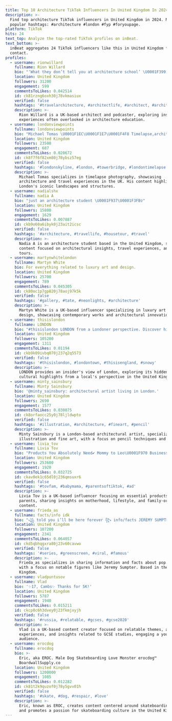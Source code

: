 ```yaml
---
title: Top 10 Architecture TikTok Influencers In United Kingdom In 2024
description: >-
  Find top architecture TikTok influencers in United Kingdom in 2024. Most
  popular hashtags: #architecture #london #fyp #foryoupage.
platform: TikTok
hits: 24
text_top: Analyze the top-rated TikTok profiles on inBeat.
text_bottom: >-
  inBeat aggregates 24 TikTok influencers like this in United Kingdom for you to
  contact.
profiles:
  - username: rionwillard
    fullname: Rion Willard
    bio: "‘What they don’t tell you at architecture school’ \U0001F399 Podcaster \U0001F4D0Architect"
    location: United Kingdom
    followers: 31200
    engagement: 599
    commentsToLikes: 0.042514
    id: ck81rzng6oxh30j78vkmasiux
    verified: false
    hashtags: '#travelarchitecture, #architectlife, #architect, #architecture'
    description: >-
      Rion Willard is a UK-based architect and podcaster, exploring insights and
      experiences often overlooked in architecture education.
  - username: londonviewpoints
    fullname: londonviewpoints
    bio: "Michael Tomas \U0001F1EC\U0001F1E7\U0001F4F8 Timelapse,architecture & travel IG: LondonViewpoints (136k)"
    location: United Kingdom
    followers: 23500
    engagement: 687
    commentsToLikes: 0.020672
    id: ck8f7f6f82xm80j78ybsz57eg
    verified: false
    hashtags: '#londonskyline, #london, #towerbridge, #londontimelapse'
    description: >-
      Michael Tomas specializes in timelapse photography, showcasing
      architecture and travel experiences in the UK. His content highlights
      London's iconic landscapes and structures.
  - username: nadialshx
    fullname: nadia A
    bio: "just an architecture student \U0001F937\U0001F3FB‍♀️"
    location: United Kingdom
    followers: 15800
    engagement: 1629
    commentsToLikes: 0.007887
    id: ckb9o60a6ibyk0j23ait2icsc
    verified: false
    hashtags: '#architecture, #travellife, #housetour, #travel'
    description: >-
      Nadia A is an architecture student based in the United Kingdom, sharing
      content focused on architectural insights, travel experiences, and house
      tours.
  - username: martynwhitelondon
    fullname: Martyn White
    bio: For everything related to luxury art and design.
    location: United Kingdom
    followers: 25700
    engagement: 789
    commentsToLikes: 0.045305
    id: ck80oc1p7gp820j78aoj97k5k
    verified: false
    hashtags: '#gallery, #tate, #neonlights, #architecture'
    description: >-
      Martyn White is a UK-based influencer specializing in luxury art and
      design, showcasing contemporary works and architectural innovations.
  - username: thisislondon
    fullname: LONDON
    bio: "#thisislondon LONDON from a Londoner perspective. Discover hidden gems here\U0001F447\U0001F3FD"
    location: United Kingdom
    followers: 105200
    engagement: 1311
    commentsToLikes: 0.01194
    id: ckb9k09ivbq070j237q2q5573
    verified: false
    hashtags: '#thisislondon, #londontown, #thisisengland, #snowy'
    description: >-
      LONDON provides an insider's view of London, exploring its hidden gems and
      cultural highlights from a local's perspective in the United Kingdom.
  - username: minty_sainsbury
    fullname: Minty Sainsbury
    bio: '@minty_sainsbury: architectural artist living in London.'
    location: United Kingdom
    followers: 2690
    engagement: 1577
    commentsToLikes: 0.030075
    id: ck8orfaocc25y0j78ljldwpto
    verified: false
    hashtags: '#illustration, #architecture, #fineart, #pencil'
    description: >-
      Minty Sainsbury is a London-based architectural artist, specializing in
      illustration and fine art, with a focus on pencil techniques and design.
  - username: livia_tov
    fullname: Livia Tov
    bio: "Products You Absolutely Need✔ Mommy to Leo\U0001F970 Business enq: LiviaTov@yahoo.com"
    location: United Kingdom
    followers: 253600
    engagement: 1920
    commentsToLikes: 0.032725
    id: ckav0ek1c65dl0j236qmsuxr6
    verified: false
    hashtags: '#tovfam, #babymama, #parentsoftiktok, #ad'
    description: >-
      Livia Tov is a UK-based influencer focusing on essential products for
      parents, sharing insights on motherhood, lifestyle, and family-oriented
      content.
  - username: frieda_as
    fullname: facts/info idk
    bio: "꧁ told you i’ll be here forever ꧂ info/facts JEREMY SUMPTER \U0001F60D"
    location: United Kingdom
    followers: 107200
    engagement: 2341
    commentsToLikes: 0.064057
    id: ckd5qbhqgxra80j23v60cavwo
    verified: false
    hashtags: '#series, #greenscreen, #viral, #famous'
    description: >-
      Frieda_as specializes in sharing information and facts about pop culture,
      with a focus on notable figures like Jeremy Sumpter. Based in the United
      Kingdom.
  - username: vladpuntusov
    fullname: Vlad
    bio: '✨17, Cambs✨ Thanks for 5K!'
    location: United Kingdom
    followers: 5787
    engagement: 1940
    commentsToLikes: 0.015211
    id: ckcp8c6h3dvey0j23fkmjxyjh
    verified: false
    hashtags: '#russia, #relatable, #gcses, #gcse2020'
    description: >-
      Vlad is a UK-based content creator focused on relatable themes, academic
      experiences, and insights related to GCSE studies, engaging a youthful
      audience.
  - username: erocdog
    fullname: erocdog
    bio: >-
      Eric, aka EROC. Male Dog Skateboarding Love Monster erocdog™️
      BoardwallSupply.co
    location: United Kingdom
    followers: 1200000
    engagement: 1085
    commentsToLikes: 0.012282
    id: ck81t2k9quzof0j78y5gvv01h
    verified: false
    hashtags: '#skate, #dog, #respair, #love'
    description: >-
      Eric, known as EROC, creates content centered around skateboarding dogs
      and promotes a passion for skateboarding culture in the United Kingdom.
---
```


